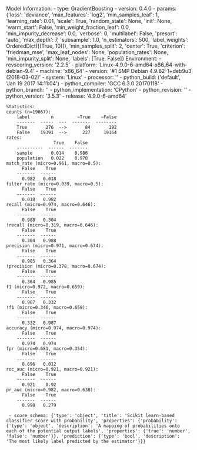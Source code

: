 Model Information:
	 - type: GradientBoosting
	 - version: 0.4.0
	 - params: {'loss': 'deviance', 'max_features': 'log2', 'min_samples_leaf': 1, 'learning_rate': 0.01, 'scale': True, 'random_state': None, 'init': None, 'warm_start': False, 'min_weight_fraction_leaf': 0.0, 'min_impurity_decrease': 0.0, 'verbose': 0, 'multilabel': False, 'presort': 'auto', 'max_depth': 7, 'subsample': 1.0, 'n_estimators': 500, 'label_weights': OrderedDict([(True, 10)]), 'min_samples_split': 2, 'center': True, 'criterion': 'friedman_mse', 'max_leaf_nodes': None, 'population_rates': None, 'min_impurity_split': None, 'labels': [True, False]}
	Environment:
	 - revscoring_version: '2.2.5'
	 - platform: 'Linux-4.9.0-6-amd64-x86_64-with-debian-9.4'
	 - machine: 'x86_64'
	 - version: '#1 SMP Debian 4.9.82-1+deb9u3 (2018-03-02)'
	 - system: 'Linux'
	 - processor: ''
	 - python_build: ('default', 'Jan 19 2017 14:11:04')
	 - python_compiler: 'GCC 6.3.0 20170118'
	 - python_branch: ''
	 - python_implementation: 'CPython'
	 - python_revision: ''
	 - python_version: '3.5.3'
	 - release: '4.9.0-6-amd64'
	
	Statistics:
	counts (n=19667):
		label        n         ~True    ~False
		-------  -----  ---  -------  --------
		True       276  -->       84       192
		False    19391  -->      227     19164
	rates:
		              True    False
		----------  ------  -------
		sample       0.014    0.986
		population   0.022    0.978
	match_rate (micro=0.961, macro=0.5):
		  False    True
		-------  ------
		  0.982   0.018
	filter_rate (micro=0.039, macro=0.5):
		  False    True
		-------  ------
		  0.018   0.982
	recall (micro=0.974, macro=0.646):
		  False    True
		-------  ------
		  0.988   0.304
	!recall (micro=0.319, macro=0.646):
		  False    True
		-------  ------
		  0.304   0.988
	precision (micro=0.971, macro=0.674):
		  False    True
		-------  ------
		  0.985   0.364
	!precision (micro=0.378, macro=0.674):
		  False    True
		-------  ------
		  0.364   0.985
	f1 (micro=0.972, macro=0.659):
		  False    True
		-------  ------
		  0.987   0.332
	!f1 (micro=0.346, macro=0.659):
		  False    True
		-------  ------
		  0.332   0.987
	accuracy (micro=0.974, macro=0.974):
		  False    True
		-------  ------
		  0.974   0.974
	fpr (micro=0.681, macro=0.354):
		  False    True
		-------  ------
		  0.696   0.012
	roc_auc (micro=0.921, macro=0.921):
		  False    True
		-------  ------
		  0.921    0.92
	pr_auc (micro=0.982, macro=0.638):
		  False    True
		-------  ------
		  0.998   0.279
	
	 - score_schema: {'type': 'object', 'title': 'Scikit learn-based classifier score with probability', 'properties': {'probability': {'type': 'object', 'description': 'A mapping of probabilities onto each of the potential output labels', 'properties': {'true': 'number', 'false': 'number'}}, 'prediction': {'type': 'bool', 'description': 'The most likely label predicted by the estimator'}}}

